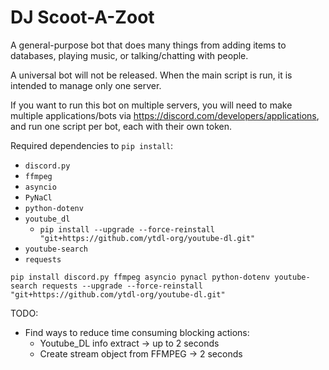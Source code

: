 # DJ Scoot-A-Zoot
A general-purpose bot that does many things from adding items to databases, playing music, or talking/chatting with people.

A universal bot will not be released. When the main script is run, it is intended to manage only one server.

If you want to run this bot on multiple servers, you will need to make multiple applications/bots via https://discord.com/developers/applications, and run one script per bot, each with their own token.

Required dependencies to `pip install`:
* `discord.py`
* `ffmpeg`
* `asyncio`
* `PyNaCl`
* `python-dotenv`
* `youtube_dl`
    * `pip install --upgrade --force-reinstall "git+https://github.com/ytdl-org/youtube-dl.git"`
* `youtube-search`
* `requests`

```pip install discord.py ffmpeg asyncio pynacl python-dotenv youtube-search requests --upgrade --force-reinstall "git+https://github.com/ytdl-org/youtube-dl.git"```

TODO:
* Find ways to reduce time consuming blocking actions:
    * Youtube_DL info extract -> up to 2 seconds
    * Create stream object from FFMPEG -> 2 seconds